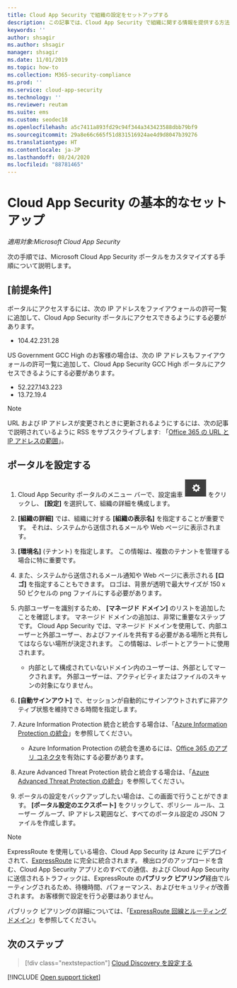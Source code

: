 ```yaml
---
title: Cloud App Security で組織の設定をセットアップする
description: この記事では、Cloud App Security で組織に関する情報を提供する方法について説明します。
keywords: ''
author: shsagir
ms.author: shsagir
manager: shsagir
ms.date: 11/01/2019
ms.topic: how-to
ms.collection: M365-security-compliance
ms.prod: ''
ms.service: cloud-app-security
ms.technology: ''
ms.reviewer: reutam
ms.suite: ems
ms.custom: seodec18
ms.openlocfilehash: a5c7411a893fd29c94f344a343423588dbb79bf9
ms.sourcegitcommit: 29a8e66c665f51d831516924ae4d9d8047b39276
ms.translationtype: HT
ms.contentlocale: ja-JP
ms.lasthandoff: 08/24/2020
ms.locfileid: "88781465"
---
```

# <a name="basic-setup-for-cloud-app-security"></a>Cloud App Security の基本的なセットアップ

*適用対象:Microsoft Cloud App Security*

次の手順では、Microsoft Cloud App Security ポータルをカスタマイズする手順について説明します。

## <a name="prerequisites"></a>[前提条件]

ポータルにアクセスするには、次の IP アドレスをファイアウォールの許可一覧に追加して、Cloud App Security ポータルにアクセスできるようにする必要があります。

* 104.42.231.28

US Government GCC High のお客様の場合は、次の IP アドレスもファイアウォールの許可一覧に追加して、Cloud App Security GCC High ポータルにアクセスできるようにする必要があります。

* 52.227.143.223
* 13.72.19.4

> [!NOTE]
> URL および IP アドレスが変更されときに更新されるようにするには、次の記事で説明されているように RSS をサブスクライブします: 「[Office 365 の URL と IP アドレスの範囲](https://support.office.com/article/Office-365-URLs-and-IP-address-ranges-8548a211-3fe7-47cb-abb1-355ea5aa88a2)」。

## <a name="set-up-the-portal"></a>ポータルを設定する

1. Cloud App Security ポータルのメニュー バーで、設定歯車 ![設定アイコン](media/settings-icon.png "設定アイコン") をクリックし、 **[設定]** を選択して、組織の詳細を構成します。

1. **[組織の詳細]** では、組織に対する **[組織の表示名]** を指定することが重要です。 それは、システムから送信されるメールや Web ページに表示されます。

1. **[環境名]** (テナント) を指定します。 この情報は、複数のテナントを管理する場合に特に重要です。

1. また、システムから送信されるメール通知や Web ページに表示される **[ロゴ]** を指定することもできます。 ロゴは、背景が透明で最大サイズが 150 x 50 ピクセルの png ファイルにする必要があります。

1. 内部ユーザーを識別するため、 **[マネージド ドメイン]** のリストを追加したことを確認します。 マネージド ドメインの追加は、非常に重要なステップです。 Cloud App Security では、マネージド ドメインを使用して、内部ユーザーと外部ユーザー、およびファイルを共有する必要がある場所と共有してはならない場所が決定されます。 この情報は、レポートとアラートに使用されます。

    * 内部として構成されていないドメイン内のユーザーは、外部としてマークされます。 外部ユーザーは、アクティビティまたはファイルのスキャンの対象になりません。

1. **[自動サインアウト]** で、セッションが自動的にサインアウトされずに非アクティブ状態を維持できる時間を指定します。

1. Azure Information Protection 統合と統合する場合は、「[Azure Information Protection の統合](azip-integration.md)」を参照してください。

    * Azure Information Protection の統合を進めるには、[Office 365 のアプリ コネクタ](connect-office-365-to-microsoft-cloud-app-security.md)を有効にする必要があります。

1. Azure Advanced Threat Protection 統合と統合する場合は、「[Azure Advanced Threat Protection の統合](azip-integration.md)」を参照してください。

1. ポータルの設定をバックアップしたい場合は、この画面で行うことができます。 **[ポータル設定のエクスポート]** をクリックして、ポリシー ルール、ユーザー グループ、IP アドレス範囲など、すべてのポータル設定の JSON ファイルを作成します。

> [!NOTE]
> ExpressRoute を使用している場合、Cloud App Security は Azure にデプロイされて、[ExpressRoute](https://azure.microsoft.com/documentation/articles/expressroute-introduction/) に完全に統合されます。 検出ログのアップロードを含む、Cloud App Security アプリとのすべての通信、および Cloud App Security に送信されるトラフィックは、ExpressRoute の**パブリック ピアリング**経由でルーティングされるため、待機時間、パフォーマンス、およびセキュリティが改善されます。 お客様側で設定を行う必要はありません。
>
> パブリック ピアリングの詳細については、「[ExpressRoute 回線とルーティング ドメイン](https://azure.microsoft.com/documentation/articles/expressroute-circuit-peerings/)」を参照してください。

## <a name="next-steps"></a>次のステップ

> [!div class="nextstepaction"]
> [Cloud Discovery を設定する](set-up-cloud-discovery.md)

[!INCLUDE [Open support ticket](includes/support.md)]
